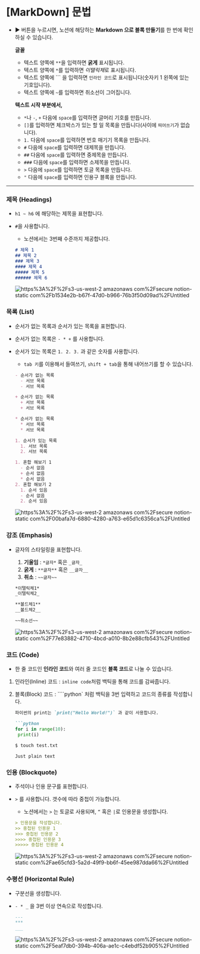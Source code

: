 # [MarkDown] 문법



- ▶️ 버튼을 누르시면, 노션에 해당하는 **Markdown 으로 블록 만들기**를 한 번에 확인하실 수 있습니다.

  **글꼴**

  - 텍스트 양쪽에 `**`을 입력하면 **굵게** 표시됩니다.
  - 텍스트 양쪽에 `*`를 입력하면 *이탤릭체*로 표시됩니다.
  - 텍스트 양쪽에 ``` 을 입력하면 `인라인 코드`로 표시됩니다(숫자키 1 왼쪽에 있는 기호입니다).
  - 텍스트 양쪽에 `~`를 입력하면 취소선이 그어집니다.

  **텍스트 시작 부분에서,**

  - `*`나 `-`, `+` 다음에 `space`를 입력하면 글머리 기호를 만듭니다.
  - `[]`를 입력하면 체크박스가 있는 할 일 목록을 만듭니다(사이에 `띄어쓰기`가 없습니다).
  - `1.` 다음에 `space`를 입력하면 번호 매기기 목록을 만듭니다.
  - `#` 다음에 `space`를 입력하면 대제목을 만듭니다.
  - `##` 다음에 `space`를 입력하면 중제목을 만듭니다.
  - `###` 다음에 `space`를 입력하면 소제목을 만듭니다.
  - `>` 다음에 `space`를 입력하면 토글 목록을 만듭니다.
  - `"` 다음에 `space`를 입력하면 인용구 블록을 만듭니다.

------

### **제목 (Headings)**

- `h1 ~ h6` 에 해당하는 제목을 표현합니다.

- `#`을 사용합니다.

  - 노션에서는 3번째 수준까지 제공합니다.

  ```markdown
  # 제목 1
  ## 제목 2
  ### 제목 3
  #### 제목 4
  ##### 제목 5
  ###### 제목 6
  ```

  ![https%3A%2F%2Fs3-us-west-2 amazonaws com%2Fsecure notion-static com%2Fb1534e2b-b67f-47d0-b966-76b3f50d09ad%2FUntitled](https://user-images.githubusercontent.com/101630615/177072797-4ea1c004-1938-4826-b75a-61dbb6ac2fb5.png)

  

### **목록 (List)**

- 순서가 없는 목록과 순서가 있는 목록을 표현합니다.

- 순서가 없는 목록은 `- * +` 를 사용합니다.

- 순서가 있는 목록은 `1. 2. 3.` 과 같은 숫자를 사용합니다.

  - `tab 키`를 이용해서 들여쓰기, `shift + tab`을 통해 내어쓰기를 할 수 있습니다.

  ```markdown
  - 순서가 없는 목록
  	- 서브 목록
  	- 서브 목록
  
  + 순서가 없는 목록
  	+ 서브 목록
  	+ 서브 목록
  
  * 순서가 없는 목록
  	* 서브 목록
  	* 서브 목록
  
  1. 순서가 있는 목록
  	1. 서브 목록
  	2. 서브 목록
  
  1. 혼합 해보기 1
  	- 순서 없음
  	+ 순서 없음
  	* 순서 없음
  2. 혼합 해보기 2
  	1. 순서 있음
  	- 순서 없음
  	2. 순서 있음
  ```

  ![https%3A%2F%2Fs3-us-west-2 amazonaws com%2Fsecure notion-static com%2F00bafa7d-6880-4280-a763-e65d1c6356ca%2FUntitled](https://user-images.githubusercontent.com/101630615/177072782-f60525c6-ba8b-4f2e-bee7-cf8a547e61a3.png)

### **강조 (Emphasis)**

- 글자의 스타일링을 표현합니다.

  1. **기울임** : `*글자*` 혹은 `_글자_`
  2. **굵게** : `**글자**` 혹은 `__글자__`
  3. **취소** : `~~글자~~`

  ```markdown
  *이탤릭체1* 
  _이탤릭체2_
  
  **볼드체1**
  __볼드체2__
  
  ~~취소선~~
  ```

  ![https%3A%2F%2Fs3-us-west-2 amazonaws com%2Fsecure notion-static com%2F77e83882-4710-4bcd-a010-8b2e88cfb543%2FUntitled](https://user-images.githubusercontent.com/101630615/177072792-b2f1f14b-c3c2-4612-8e13-7bdea345cca6.png)

### **코드 (Code)**

- 한 줄 코드인 **인라인 코드**와 여러 줄 코드인 **블록 코드**로 나눌 수 있습니다.

1. 인라인(Inline) 코드 : `inline code`처럼 백틱을 통해 코드를 감싸줍니다.

2. 블록(Block) 코드 : ````python` 처럼 백틱을 3번 입력하고 코드의 종류를 작성합니다.

   ~~~markdown
   파이썬의 print는 `print("Hello World!")` 과 같이 사용합니다.
   
   ```python
   for i in range(10):
   	print(i)
   ~~~

   ```bash
   $ touch test.txt
   ```

   ```
   Just plain text
   ```

   

### **인용 (Blockquote)**

- 주석이나 인용 문구를 표현합니다.

- `>` 를 사용합니다. 갯수에 따라 중첩이 가능합니다.

  - 노션에서는 `>` 는 토글로 사용되며, `“` 혹은 `|`로 인용문을 생성합니다.

  ```markdown
  > 인용문을 작성합니다.
  >> 중첩된 인용문 1
  >>> 중첩된 인용문 2
  >>>> 중첩된 인용문 3
  >>>>> 중첩된 인용문 4
  ```

  ![https%3A%2F%2Fs3-us-west-2 amazonaws com%2Fsecure notion-static com%2Fae65cfd3-5a2d-49f9-bb6f-45ee987dda66%2FUntitled](https://user-images.githubusercontent.com/101630615/177072795-6ba5438b-3350-4581-badb-8c83989a3098.png)

### **수평선 (Horizontal Rule)**

- 구분선을 생성합니다.

- `- * _` 을 3번 이상 연속으로 작성합니다.

  ```markdown
  ---
  ***
  ___
  ```

  ![https%3A%2F%2Fs3-us-west-2 amazonaws com%2Fsecure notion-static com%2F5eaf7db0-394b-406a-ae1c-c4ebdf52b905%2FUntitled](https://user-images.githubusercontent.com/101630615/177072789-60e06706-ff22-4547-9eb0-8ab011af975c.png)